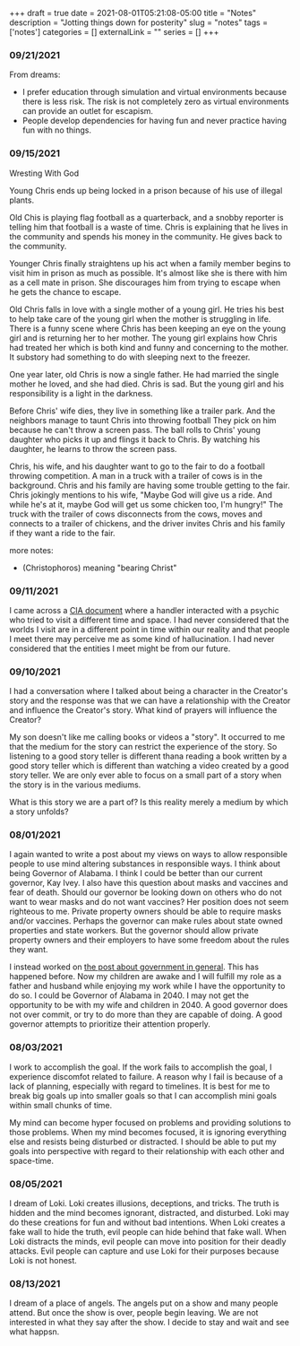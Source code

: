 +++ 
draft = true
date = 2021-08-01T05:21:08-05:00
title = "Notes"
description = "Jotting things down for posterity"
slug = "notes" 
tags = ['notes']
categories = []
externalLink = ""
series = []
+++

### 09/21/2021

From dreams:
- I prefer education through simulation and virtual environments because there is less risk.  The risk is not completely zero as virtual environments can provide an outlet for escapism.
- People develop dependencies for having fun and never practice having fun with no things.

### 09/15/2021

Wresting With God

Young Chris ends up being locked in a prison because of his use of illegal plants.

Old Chis is playing flag football as a quarterback, and a snobby reporter is telling him that football is a waste of time.  Chris is explaining that he lives in the community and spends his money in the community.  He gives back to the community.

Younger Chris finally straightens up his act when a family member begins to visit him in prison as much as possible.  It's almost like she is there with him as a cell mate in prison.  She discourages him from trying to escape when he gets the chance to escape.

Old Chris falls in love with a single mother of a young girl.  He tries his best to help take care of the young girl when the mother is struggling in life.  There is a funny scene where Chris has been keeping an eye on the young girl and is returning her to her mother.  The young girl explains how Chris had treated her which is both kind and funny and concerning to the mother.  It substory had something to do with sleeping next to the freezer.

One year later, old Chris is now a single father.  He had married the single mother he loved, and she had died.  Chris is sad.  But the young girl and his responsibility is a light in the darkness.

Before Chris' wife dies, they live in something like a trailer park.  And the neighbors manage to taunt Chris into throwing football  They pick on him because he can't throw a screen pass.  The ball rolls to Chris' young daughter who picks it up and flings it back to Chris.  By watching his daughter, he learns to throw the screen pass.

Chris, his wife, and his daughter want to go to the fair to do a football throwing competition.  A man in a truck with a trailer of cows is in the background.  Chris and his family are having some trouble getting to the fair.  Chris jokingly mentions to his wife, "Maybe God will give us a ride.  And while he's at it, maybe God will get us some chicken too, I'm hungry!"  The truck with the trailer of cows disconnects from the cows, moves and connects to a trailer of chickens, and the driver invites Chris and his family if they want a ride to the fair.

more notes:
- (Christophoros) meaning "bearing Christ"

### 09/11/2021

I came across a [CIA document](https://drive.google.com/file/d/1-EPqRNBeUGJ2mqdPPqxmSGzoPiy5CS3i/view?usp=sharing) where a handler interacted with a psychic who tried to visit a different time and space.  I had never considered that the worlds I visit are in a different point in time within our reality and that people I meet there may perceive me as some kind of hallucination.  I had never considered that the entities I meet might be from our future.

### 09/10/2021

I had a conversation where I talked about being a character in the Creator's story and the response was that we can have a relationship with the Creator and influence the Creator's story.  What kind of prayers will influence the Creator?

My son doesn't like me calling books or videos a "story".  It occurred to me that the medium for the story can restrict the experience of the story.  So listening to a good story teller is different thana reading a book written by a good story teller which is different than watching a video created by a good story teller.  We are only ever able to focus on a small part of a story when the story is in the various mediums.

What is this story we are a part of?  Is this reality merely a medium by which a story unfolds?

### 08/01/2021

I again wanted to write a post about my views on ways to allow responsible people to use mind altering substances in responsible ways.  I think about being Governor of Alabama.  I think I could be better than our current governor, Kay Ivey.  I also have this question about masks and vaccines and fear of death.  Should our governor be looking down on others who do not want to wear masks and do not want vaccines?  Her position does not seem righteous to me.  Private property owners should be able to require masks and/or vaccines.  Perhaps the governor can make rules about state owned properties and state workers.  But the governor should allow private property owners and their employers to have some freedom about the rules they want.

I instead worked on [the post about government in general](/posts/government).  This has happened before.  Now my children are awake and I will fulfill my role as a father and husband while enjoying my work while I have the opportunity to do so.  I could be Governor of Alabama in 2040.  I may not get the opportunity to be with my wife and children in 2040.  A good governor does not over commit, or try to do more than they are capable of doing.  A good governor attempts to prioritize their attention properly.

### 08/03/2021

I work to accomplish the goal.  If the work fails to accomplish the goal, I experience discomfot related to failure.  A reason why I fail is because of a lack of planning, especially with regard to timelines.  It is best for me to break big goals up into smaller goals so that I can accomplish mini goals within small chunks of time.

My mind can become hyper focused on problems and providing solutions to those problems.  When my mind becomes focused, it is ignoring everything else and resists being disturbed or distracted.  I should be able to put my goals into perspective with regard to their relationship with each other and space-time.

### 08/05/2021

I dream of Loki.  Loki creates illusions, deceptions, and tricks.  The truth is hidden and the mind becomes ignorant, distracted, and disturbed.  Loki may do these creations for fun and without bad intentions.  When Loki creates a fake wall to hide the truth, evil people can hide behind that fake wall.  When Loki distracts the minds, evil people can move into position for their deadly attacks.  Evil people can capture and use Loki for their purposes because Loki is not honest.

### 08/13/2021

I dream of a place of angels.  The angels put on a show and many people attend.  But once the show is over, people begin leaving.  We are not interested in what they say after the show.  I decide to stay and wait and see what happsn.
